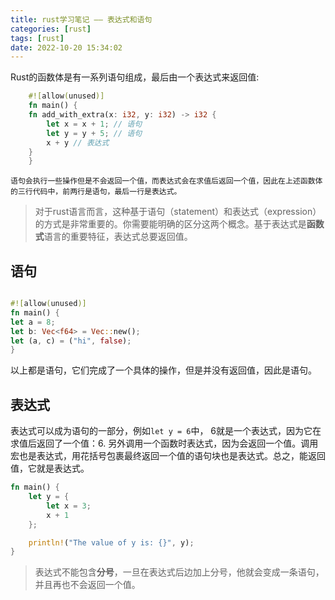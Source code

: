 ```yaml
---
title: rust学习笔记 —— 表达式和语句
categories: [rust]
tags: [rust]
date: 2022-10-20 15:34:02
---
```


Rust的函数体是有一系列语句组成，最后由一个表达式来返回值:

```rust
    #![allow(unused)]
    fn main() {
    fn add_with_extra(x: i32, y: i32) -> i32 {
        let x = x + 1; // 语句
        let y = y + 5; // 语句
        x + y // 表达式
    }
    }
```

`语句会执行一些操作但是不会返回一个值，而表达式会在求值后返回一个值，因此在上述函数体的三行代码中，前两行是语句，最后一行是表达式。`


> 对于rust语言而言，这种基于语句（statement）和表达式（expression）的方式是非常重要的。你需要能明确的区分这两个概念。基于表达式是**函数式**语言的重要特征，表达式总要返回值。

## 语句
```rust 

#![allow(unused)]
fn main() {
let a = 8;
let b: Vec<f64> = Vec::new();
let (a, c) = ("hi", false);
}

```
以上都是语句，它们完成了一个具体的操作，但是并没有返回值，因此是语句。

## 表达式
表达式可以成为语句的一部分，例如`let y = 6`中， 6就是一个表达式，因为它在求值后返回了一个值：6.
另外调用一个函数时表达式，因为会返回一个值。调用宏也是表达式，用花括号包裹最终返回一个值的语句块也是表达式。总之，能返回值，它就是表达式。

```rust
fn main() {
    let y = {
        let x = 3;
        x + 1
    };

    println!("The value of y is: {}", y);
}
```


> 表达式不能包含**分号**，一旦在表达式后边加上分号，他就会变成一条语句，并且再也不会返回一个值。